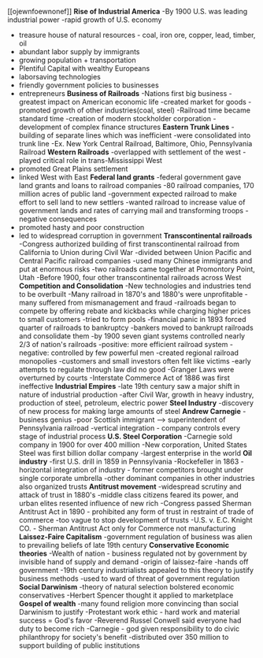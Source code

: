 [[ojewnfoewnonef]]
**Rise of Industrial America**
-By 1900 U.S. was leading industrial power 
-rapid growth of U.S. economy
- treasure house of natural resources - coal, iron ore, copper, lead, timber, oil
- abundant labor supply by immigrants
- growing population + transportation
- Plentiful Capital with wealthy Europeans
- laborsaving technologies
- friendly government policies to businesses
- entrepreneurs
**Business of Railroads**
-Nations first big business
-greatest impact on American economic life
-created market for goods
-promoted growth of other industries(coal, steel)
-Railroad time became standard time
-creation of modern stockholder corporation
-development of complex finance structures
**Eastern Trunk Lines**
-building of separate lines which was inefficient
-were consolidated into trunk line
-Ex. New York Central Railroad, Baltimore, Ohio, Pennsylvania Railroad
**Western Railroads**
-overlapped with settlement of the west
-played critical role in trans-Mississippi West
- promoted Great Plains settlement
- linked West with East
**Federal land grants**
-federal government gave land grants and loans to railroad companies
-80 railroad companies, 170 million acres of public land
-government expected railroad to make effort to sell land to new settlers
-wanted railroad to increase value of government lands and rates of carrying mail and transforming troops
-negative consequences
- promoted hasty and poor construction
- led to widespread corruption in government
**Transcontinental railroads**
-Congress authorized building of first transcontinental railroad from California to Union during Civil War
-divided between Union Pacific and Central Pacific railroad companies
-used many Chinese immigrants and put at enormous risks
-two railroads came together at Promontory Point, Utah
-Before 1900, four other transcontinental railroads across West
**Competition and Consolidation**
-New technologies and industries tend to be overbuilt
-Many railroad in 1870's and 1880's were unprofitable
-many suffered from mismanagement and fraud
-railroads began to compete by offering rebate and kickbacks while charging higher prices to small customers
-tried to form pools
-financial panic in 1893 forced quarter of railroads to bankruptcy
-bankers moved to bankrupt railroads and consolidate them
-by 1900 seven giant systems controlled nearly 2/3 of nation's railroads
-positive: more efficient railroad system
-negative: controlled by few powerful men
-created regional railroad monopolies
-customers and small investors often felt like victims
-early attempts to regulate through law did no good
-Granger Laws were overturned by courts
-Interstate Commerce Act of 1886 was first ineffective
**Industrial Empires**
-late 19th century saw a major shift in nature of industrial production
-after Civil War, growth in heavy industry, production of steel, petroleum, electric power
**Steel Industry**
-discovery of new process for making large amounts of steel
**Andrew Carnegie**
-business genius
-poor Scottish immigrant --> superintendent of Pennsylvania railroad
-vertical integration - company controls every stage of industrial process
**U.S. Steel Corporation**
-Carnegie sold company in 1900 for over 400 million
-New corporation, United States Steel was first billion dollar company
-largest enterprise in the world
**Oil industry**
-first U.S. drill in 1859 in Pennsylvania
-Rockefeller in 1863
-horizontal integration of industry - former competitors brought under single corporate umbrella
-other dominant companies in other industries also organized trusts
**Antitrust movement**
-widespread scrutiny and attack of trust in 1880's
-middle class citizens feared its power, and urban elites resented influence of new rich
-Congress passed Sherman Antitrust Act in 1890 - prohibited any form of trust in restraint of trade of commerce
-too vague to stop development of trusts
-U.S. v. E.C. Knight CO. - Sherman Antitrust Act only for Commerce not manufacturing
**Laissez-Faire Capitalism**
-government regulation of business was alien to prevailing beliefs of late 19th century
**Conservative Economic theories**
-Wealth of nation - business regulated not by government by invisible hand of supply and demand
-origin of laissez-faire
-hands off government
-19th century industrialists appealed to this theory to justify business methods
-used to ward of threat of government regulation
**Social Darwinism**
-theory of natural selection bolstered economic conservatives
-Herbert Spencer thought it applied to marketplace
**Gospel of wealth**
-many found religion more convincing than social Darwinism to justify
-Protestant work ethic - hard work and material success = God's favor
-Reverend Russel Conwell said everyone had duty to become rich
-Carnegie - god given responsibility to do civic philanthropy for society's benefit
-distributed over 350 million to support building of public institutions